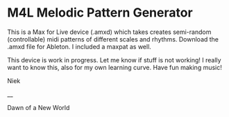 # M4L Melodic Pattern Generator

This is a Max for Live device (.amxd) which takes creates semi-random (controllable) midi patterns of different scales and rhythms. Download the .amxd file for Ableton. I included a maxpat as well.

This device is work in progress. Let me know if stuff is not working! I really want to know this, also for my own learning curve. Have fun making music!


Niek

__

Dawn of a New World
